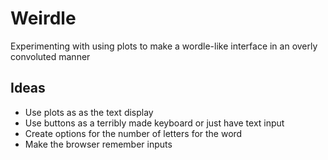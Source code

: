 # Weirdle
Experimenting with using plots to make a wordle-like interface in an overly convoluted manner 

## Ideas
- Use plots as as the text display 
- Use buttons as a terribly made keyboard or just have text input 
- Create options for the number of letters for the word
- Make the browser remember inputs 
